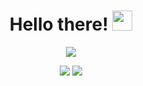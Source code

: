 <h1 align="center">Hello there!
<img src="https://github.com/blackcater/blackcater/raw/main/images/Hi.gif" height="32"/></h1>

<div align="center">
 
  ![](https://github-profile-summary-cards.vercel.app/api/cards/profile-details?username=spoonty&theme=monokai)

  ![](https://github-profile-summary-cards.vercel.app/api/cards/repos-per-language?username=spoonty&theme=monokai)  ![](https://github-profile-summary-cards.vercel.app/api/cards/most-commit-language?username=spoonty&theme=monokai)
  
</div>
